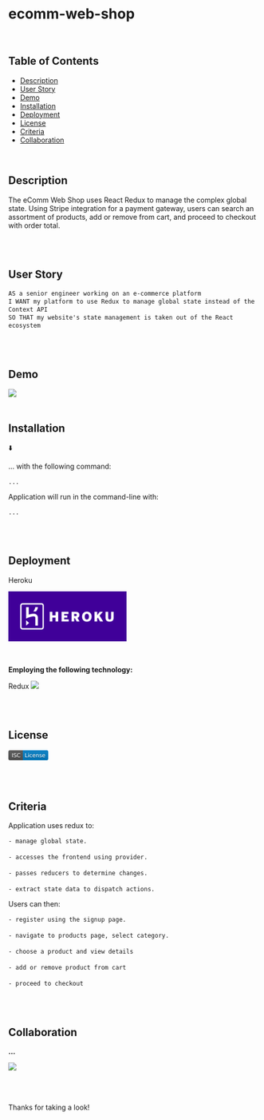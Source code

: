 # ecomm-web-shop

<br />

## Table of Contents

- [Description](#description)
- [User Story](#user-story)
- [Demo](#demo)
- [Installation](#installation)
- [Deployment](#deployment)
- [License](#license)
- [Criteria](#criteria)
- [Collaboration](#collaboration)

<br />

## Description

The eComm Web Shop uses React Redux to manage the complex global state. Using Stripe integration for a payment gateway, users can search an assortment of products, add or remove from cart, and proceed to checkout with order total.

<br />
<br />

## User Story

```
AS a senior engineer working on an e-commerce platform
I WANT my platform to use Redux to manage global state instead of the Context API
SO THAT my website's state management is taken out of the React ecosystem
```

<br />
<br />

## Demo

<img width="1200" src="./assets/demo/...png">

<br />
<br />

## Installation

⬇️

... with the following command:

```
...
```

Application will run in the command-line with:

```
...
```

<br />
<br />

## Deployment

Heroku

[<img src="./assets/images/heroku.png" height="100px">](https://.../)

<br />

**Employing the following technology:**

Redux
[<img src="./assets/images/...svg" height="20px">](https://redux.js.org/)

<br />
<br />

## License

[<img src="./assets/images/isc.svg" height="20px">](https://choosealicense.com/licenses/isc/)

<br />
<br />

## Criteria

Application uses redux to:

```
- manage global state.

- accesses the frontend using provider.

- passes reducers to determine changes.

- extract state data to dispatch actions.
```

Users can then:

```
- register using the signup page.

- navigate to products page, select category.

- choose a product and view details

- add or remove product from cart

- proceed to checkout
```

<br />
<br />

## Collaboration

**...**

<a href="https://github.com/..."><img src="https://avatars.githubusercontent.com/u/..." width="50px"/></a>

<br />
<br />

Thanks for taking a look!
